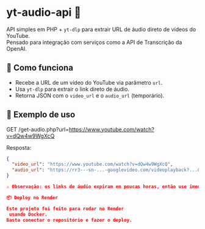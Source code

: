 # yt-audio-api 🎵

API simples em PHP + `yt-dlp` para extrair URL de áudio direto de vídeos do YouTube.  
Pensado para integração com serviços como a API de Transcrição da OpenAI.

## 🚀 Como funciona
- Recebe a URL de um vídeo do YouTube via parâmetro `url`.
- Usa `yt-dlp` para extrair o link direto de áudio.
- Retorna JSON com o `video_url` e o `audio_url` (temporário).

## 🔧 Exemplo de uso
GET /get-audio.php?url=https://www.youtube.com/watch?v=dQw4w9WgXcQ

Resposta:
```json
{
  "video_url": "https://www.youtube.com/watch?v=dQw4w9WgXcQ",
  "audio_url": "https://rr3---sn-...-googlevideo.com/videoplayback?...&expire=..."
}

⚠️ Observação: os links de áudio expiram em poucas horas, então use imediatamente.

📦 Deploy no Render

Este projeto foi feito para rodar no Render
 usando Docker.
Basta conectar o repositório e fazer o deploy.

